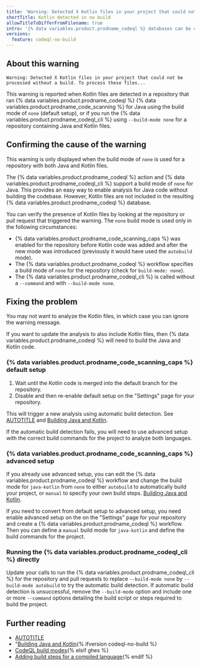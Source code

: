 ```yaml
---
title: 'Warning: Detected X Kotlin files in your project that could not be processed without a build'
shortTitle: Kotlin detected in no build
allowTitleToDifferFromFilename: true
intro: '{% data variables.product.prodname_codeql %} databases can be created for Java without building the code, but Kotlin files are excluded unless the code is built.'
versions:
  feature: codeql-no-build
---
```


## About this warning

```text
Warning: Detected X Kotlin files in your project that could not be processed without a build. To process these files...
```

This warning is reported when Kotlin files are detected in a repository that ran {% data variables.product.prodname_codeql %} {% data variables.product.prodname_code_scanning %} for Java using the build mode of `none` (default setup), or if you run the {% data variables.product.prodname_codeql_cli %} using `--build-mode none` for a repository containing Java and Kotlin files.

## Confirming the cause of the warning

This warning is only displayed when the build mode of `none` is used for a repository with both Java and Kotlin files.

The {% data variables.product.prodname_codeql %} action and {% data variables.product.prodname_codeql_cli %} support a build mode of `none` for Java. This provides an easy way to enable analysis for Java code without building the codebase. However, Kotlin files are not included in the resulting {% data variables.product.prodname_codeql %} database.

You can verify the presence of Kotlin files by looking at the repository or pull request that triggered the warning. The `none` build mode is used only in the following circumstances:

* {% data variables.product.prodname_code_scanning_caps %} was enabled for the repository before Kotlin code was added and after the new mode was introduced (previously it would have used the `autobuild` mode).
* The {% data variables.product.prodname_codeql %} workflow specifies a build mode of `none` for the repository (check for `build-mode: none`).
* The {% data variables.product.prodname_codeql_cli %} is called without a `--command` and with `--build-mode none`.

## Fixing the problem

You may not want to analyze the Kotlin files, in which case you can ignore the warning message.

If you want to update the analysis to also include Kotlin files, then {% data variables.product.prodname_codeql %} will need to build the Java and Kotlin code.

### {% data variables.product.prodname_code_scanning_caps %} default setup

1. Wait until the Kotlin code is merged into the default branch for the repository.
1. Disable and then re-enable default setup on the "Settings" page for your repository.

This will trigger a new analysis using automatic build detection. See [AUTOTITLE](/code-security/code-scanning/enabling-code-scanning/configuring-default-setup-for-code-scanning) and [Building Java and Kotlin](/code-security/code-scanning/creating-an-advanced-setup-for-code-scanning/codeql-code-scanning-for-compiled-languages#building-java-and-kotlin).

If the automatic build detection fails, you will need to use advanced setup with the correct build commands for the project to analyze both languages.

### {% data variables.product.prodname_code_scanning_caps %} advanced setup

If you already use advanced setup, you can edit the {% data variables.product.prodname_codeql %} workflow and change the build mode for `java-kotlin` from `none` to either `autobuild` to automatically build your project, or `manual` to specify your own build steps. [Building Java and Kotlin](/code-security/code-scanning/creating-an-advanced-setup-for-code-scanning/codeql-code-scanning-for-compiled-languages#building-java-and-kotlin).

If you need to convert from default setup to advanced setup, you need enable advanced setup on the on the "Settings" page for your repository and create a {% data variables.product.prodname_codeql %} workflow. Then you can define a `manual` build mode for `java-kotlin` and define the build commands for the project.

### Running the {% data variables.product.prodname_codeql_cli %} directly

Update your calls to run the {% data variables.product.prodname_codeql_cli %} for the repository and pull requests to replace `--build-mode none` by `--build-mode autobuild` to try the automatic build detection. If automatic build detection is unsuccessful, remove the `--build-mode` option and include one or more `--command` options detailing the build script or steps required to build the project.

## Further reading

* [AUTOTITLE](/code-security/code-scanning/creating-an-advanced-setup-for-code-scanning)
* "[Building Java and Kotlin](/code-security/code-scanning/creating-an-advanced-setup-for-code-scanning/codeql-code-scanning-for-compiled-languages#building-java-and-kotlin){% ifversion codeql-no-build %}
* [CodeQL build modes](/code-security/code-scanning/creating-an-advanced-setup-for-code-scanning/codeql-code-scanning-for-compiled-languages#codeql-build-modes){% elsif ghes %}
* [Adding build steps for a compiled language](/code-security/code-scanning/creating-an-advanced-setup-for-code-scanning/codeql-code-scanning-for-compiled-languages#adding-build-steps-for-a-compiled-language){% endif %}
